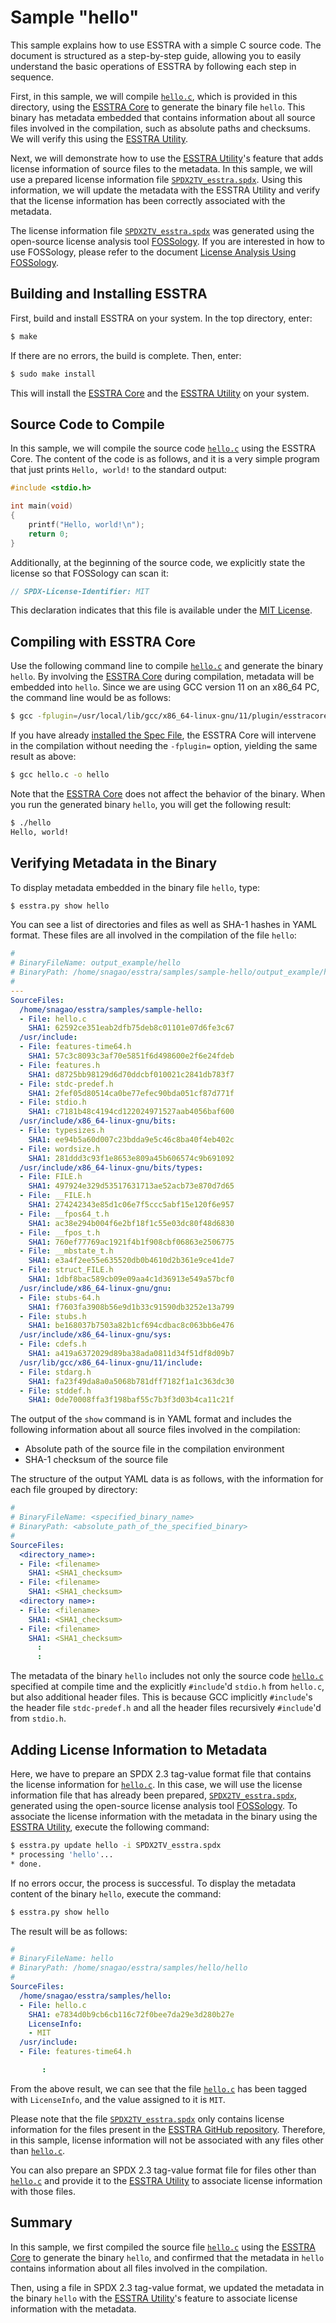 # Sample "hello"

This sample explains how to use ESSTRA with a simple C source code. The
document is structured as a step-by-step guide, allowing you to easily
understand the basic operations of ESSTRA by following each step in sequence.

First, in this sample, we will compile [`hello.c`](./hello.c), which is
provided in this directory, using the [ESSTRA Core](/core/README.md) to
generate the binary file `hello`. This binary has metadata embedded that
contains information about all source files involved in the compilation, such
as absolute paths and checksums. We will verify this using the
[ESSTRA Utility](/util/README.md).

Next, we will demonstrate how to use the
[ESSTRA Utility](/util/README.md)'s feature that adds
license information of source files to the metadata.
In this sample, we will use a prepared license information file
[`SPDX2TV_esstra.spdx`](../output-examples/SPDX2TV_esstra.spdx).
Using this information, we will update the metadata with the ESSTRA
Utility and verify that the license information has been correctly associated
with the metadata.

The license information file
[`SPDX2TV_esstra.spdx`](../output-examples/SPDX2TV_esstra.spdx)
was generated using the open-source license analysis tool
[FOSSology](https://github.com/fossology/fossology).
If you are interested in how to use FOSSology, please refer to the document
[License Analysis Using FOSSology](./README_FOSSOLOGY.md).

## Building and Installing ESSTRA

First, build and install ESSTRA on your system. In the top directory, enter:

```sh
$ make
```

If there are no errors, the build is complete. Then, enter:

```sh
$ sudo make install
```

This will install the [ESSTRA Core](/core/README.md) and the
[ESSTRA Utility](/util/README.md) on your system.

## Source Code to Compile

In this sample, we will compile the source code [`hello.c`](./hello.c) using
the ESSTRA Core. The content of the code is as follows, and it is a very simple
program that just prints `Hello, world!` to the standard output:

```c
#include <stdio.h>

int main(void)
{
    printf("Hello, world!\n");
    return 0;
}
```

Additionally, at the beginning of the source code, we explicitly state the
license so that FOSSology can scan it:

```c
// SPDX-License-Identifier: MIT
```

This declaration indicates that this file is available under the
[MIT License](https://spdx.org/licenses/MIT.html).

## Compiling with ESSTRA Core

Use the following command line to compile [`hello.c`](./hello.c) and generate
the binary `hello`. By involving the [ESSTRA Core](/core/README.md)
during compilation, metadata will be embedded into `hello`.
Since we are using GCC version 11 on an x86\_64 PC, the command line would be as follows:

```sh
$ gcc -fplugin=/usr/local/lib/gcc/x86_64-linux-gnu/11/plugin/esstracore.so hello.c -o hello
```

If you have already [installed the Spec File](/README.md#installing-spec-file),
the ESSTRA Core will intervene in the compilation without needing the
`-fplugin=` option, yielding the same result as above:

```sh
$ gcc hello.c -o hello
```

Note that the [ESSTRA Core](/core/README.md) does not affect the behavior
of the binary. When you run the generated binary `hello`, you will get the
following result:

```sh
$ ./hello
Hello, world!
```

## Verifying Metadata in the Binary

To display metadata embedded in the binary file `hello`, type:

```sh
$ esstra.py show hello
```

You can see a list of directories and files as well as SHA-1 hashes in YAML
format. These files are all involved in the compilation of the file `hello`:

```yaml
#
# BinaryFileName: output_example/hello
# BinaryPath: /home/snagao/esstra/samples/sample-hello/output_example/hello
#
---
SourceFiles:
  /home/snagao/esstra/samples/sample-hello:
  - File: hello.c
    SHA1: 62592ce351eab2dfb75deb8c01101e07d6fe3c67
  /usr/include:
  - File: features-time64.h
    SHA1: 57c3c8093c3af70e5851f6d498600e2f6e24fdeb
  - File: features.h
    SHA1: d8725bb98129d6d70ddcbf010021c2841db783f7
  - File: stdc-predef.h
    SHA1: 2fef05d80514ca0be77efec90bda051cf87d771f
  - File: stdio.h
    SHA1: c7181b48c4194cd122024971527aab4056baf600
  /usr/include/x86_64-linux-gnu/bits:
  - File: typesizes.h
    SHA1: ee94b5a60d007c23bdda9e5c46c8ba40f4eb402c
  - File: wordsize.h
    SHA1: 281ddd3c93f1e8653e809a45b606574c9b691092
  /usr/include/x86_64-linux-gnu/bits/types:
  - File: FILE.h
    SHA1: 497924e329d53517631713ae52acb73e870d7d65
  - File: __FILE.h
    SHA1: 274242343e85d1c06e7f5ccc5abf15e120f6e957
  - File: __fpos64_t.h
    SHA1: ac38e294b004f6e2bf18f1c55e03dc80f48d6830
  - File: __fpos_t.h
    SHA1: 760ef77769ac1921f4b1f908cbf06863e2506775
  - File: __mbstate_t.h
    SHA1: e3a4f2ee55e635520db0b4610d2b361e9ce41de7
  - File: struct_FILE.h
    SHA1: 1dbf8bac589cb09e09aa4c1d36913e549a57bcf0
  /usr/include/x86_64-linux-gnu/gnu:
  - File: stubs-64.h
    SHA1: f7603fa3908b56e9d1b33c91590db3252e13a799
  - File: stubs.h
    SHA1: be168037b7503a82b1cf694cdbac8c063bb6e476
  /usr/include/x86_64-linux-gnu/sys:
  - File: cdefs.h
    SHA1: a419a6372029d89ba38ada0811d34f51df8d09b7
  /usr/lib/gcc/x86_64-linux-gnu/11/include:
  - File: stdarg.h
    SHA1: fa23f49da8a0a5068b781dff7182f1a1c363dc30
  - File: stddef.h
    SHA1: 0de70008ffa3f198baf55c7b3f3d03b4ca11c21f
```

The output of the `show` command is in YAML format and includes the following
information about all source files involved in the compilation:

* Absolute path of the source file in the compilation environment
* SHA-1 checksum of the source file

The structure of the output YAML data is as follows, with the information for
each file grouped by directory:

```yaml
#
# BinaryFileName: <specified_binary_name>
# BinaryPath: <absolute_path_of_the_specified_binary>
#
SourceFiles:
  <directory_name>:
  - File: <filename>
    SHA1: <SHA1_checksum>
  - File: <filename>
    SHA1: <SHA1_checksum>
  <directory name>:
  - File: <filename>
    SHA1: <SHA1_checksum>
  - File: <filename>
    SHA1: <SHA1_checksum>
      :
      :
```

The metadata of the binary `hello` includes not only the source code
[`hello.c`](./hello.c) specified at compile time and the explicitly
`#include`'d `stdio.h` from `hello.c`, but also additional header files. This
is because GCC implicitly `#include`'s the header file `stdc-predef.h` and all
the header files recursively `#include`'d from `stdio.h`.

## Adding License Information to Metadata

Here, we have to prepare an SPDX 2.3 tag-value format file that contains the
license information for [`hello.c`](./hello.c). In this case, we will use the
license information file that has already been prepared,
[`SPDX2TV_esstra.spdx`](../output-examples/SPDX2TV_esstra.spdx),
generated using the open-source license analysis tool
[FOSSology](https://github.com/fossology/fossology).
To associate the license information with the metadata in the binary using the
[ESSTRA Utility](/util/README.md), execute the following command:

```sh
$ esstra.py update hello -i SPDX2TV_esstra.spdx
* processing 'hello'...
* done.
```

If no errors occur, the process is successful. To display the metadata content
of the binary `hello`, execute the command:

```sh
$ esstra.py show hello
```

The result will be as follows:

```yaml
#
# BinaryFileName: hello
# BinaryPath: /home/snagao/esstra/samples/hello/hello
#
SourceFiles:
  /home/snagao/esstra/samples/hello:
  - File: hello.c
    SHA1: e7834d0b9cb6cb116c72f0bee7da29e3d280b27e
    LicenseInfo:
    - MIT
  /usr/include:
  - File: features-time64.h

       :

```

From the above result, we can see that the file [`hello.c`](./hello.c) has
been tagged with `LicenseInfo`, and the value assigned to it is `MIT`.

Please note that the file
[`SPDX2TV_esstra.spdx`](../output-examples/SPDX2TV_esstra.spdx) only contains
license information for the files present in the
[ESSTRA GitHub repository](https://github.com/sony/esstra).
Therefore, in this sample, license information will not be associated with any
files other than [`hello.c`](./hello.c).

You can also prepare an SPDX 2.3 tag-value format file for files other than
[`hello.c`](./hello.c) and provide it to the
[ESSTRA Utility](/util/README.md) to associate
license information with those files.

## Summary

In this sample, we first compiled the source file [`hello.c`](./hello.c) using
the [ESSTRA Core](/core/README.md) to generate the binary `hello`, and
confirmed that the metadata in `hello` contains information about all files
involved in the compilation.

Then, using a file in SPDX 2.3 tag-value format, we updated the metadata in the
binary `hello` with the [ESSTRA Utility](/util/README.md)'s feature to
associate license information with the metadata.
